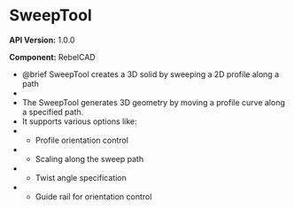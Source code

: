 # SweepTool

**API Version:** 1.0.0

**Component:** RebelCAD

* @brief SweepTool creates a 3D solid by sweeping a 2D profile along a path
 * 
 * The SweepTool generates 3D geometry by moving a profile curve along a specified path.
 * It supports various options like:
 * - Profile orientation control
 * - Scaling along the sweep path
 * - Twist angle specification
 * - Guide rail for orientation control


